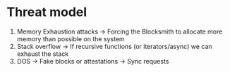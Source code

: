 # Threat model

1. Memory Exhaustion attacks
  -> Forcing the Blocksmith to allocate more memory than possible on the system
2. Stack overflow
  -> If recursive functions (or iterators/async) we can exhaust the stack
3. DOS
  -> Fake blocks or attestations
  -> Sync requests
